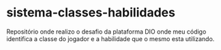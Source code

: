 # sistema-classes-habilidades
Repositório onde realizo o desafio da plataforma DIO onde meu código identifica a classe do jogador e a habilidade que o mesmo esta utilizando.

